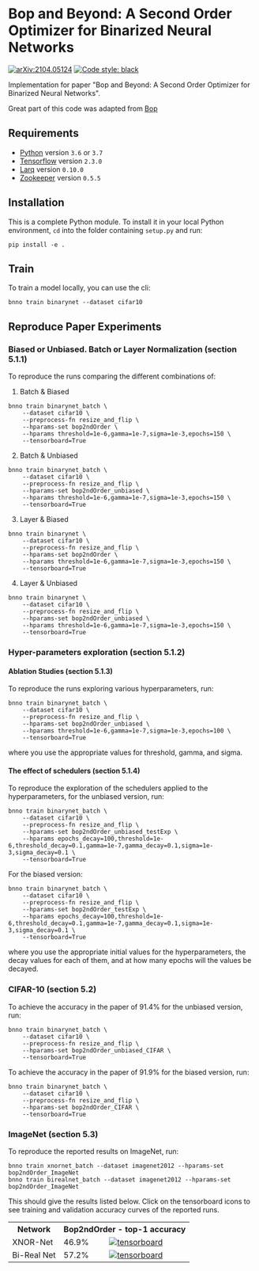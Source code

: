 # Bop and Beyond: A Second Order Optimizer for Binarized Neural Networks

[![arXiv:2104.05124](https://img.shields.io/badge/cs.LG-arXiv%3A2104.05124-b31b1b.svg)](https://arxiv.org/abs/2104.05124) [![Code style: black](https://img.shields.io/badge/code%20style-black-000000.svg)](https://github.com/ambv/black)

Implementation for paper "Bop and Beyond: A Second Order Optimizer for Binarized Neural Networks".

Great part of this code was adapted from [Bop](https://github.com/plumerai/rethinking-bnn-optimization)

## Requirements

- [Python](https://python.org) version `3.6` or `3.7`
- [Tensorflow](https://www.tensorflow.org/install) version `2.3.0`
- [Larq](https://github.com/larq/larq) version `0.10.0`
- [Zookeeper](https://github.com/plumerai/zookeeper) version `0.5.5`


## Installation

This is a complete Python module. To install it in your local Python environment, `cd` into the folder containing `setup.py` and run:

```
pip install -e .
```

## Train

To train a model locally, you can use the cli:

```
bnno train binarynet --dataset cifar10
```

## Reproduce Paper Experiments

### Biased or Unbiased. Batch or Layer Normalization (section 5.1.1)

To reproduce the runs comparing the different combinations of:

1. Batch & Biased

```
bnno train binarynet_batch \
    --dataset cifar10 \
    --preprocess-fn resize_and_flip \
    --hparams-set bop2ndOrder \
    --hparams threshold=1e-6,gamma=1e-7,sigma=1e-3,epochs=150 \
    --tensorboard=True
```

2. Batch & Unbiased

```
bnno train binarynet_batch \
    --dataset cifar10 \
    --preprocess-fn resize_and_flip \
    --hparams-set bop2ndOrder_unbiased \
    --hparams threshold=1e-6,gamma=1e-7,sigma=1e-3,epochs=150 \
    --tensorboard=True
```

3. Layer & Biased

```
bnno train binarynet \
    --dataset cifar10 \
    --preprocess-fn resize_and_flip \
    --hparams-set bop2ndOrder \
    --hparams threshold=1e-6,gamma=1e-7,sigma=1e-3,epochs=150 \
    --tensorboard=True
```

4. Layer & Unbiased

```
bnno train binarynet \
    --dataset cifar10 \
    --preprocess-fn resize_and_flip \
    --hparams-set bop2ndOrder_unbiased \
    --hparams threshold=1e-6,gamma=1e-7,sigma=1e-3,epochs=150 \
    --tensorboard=True
```


### Hyper-parameters exploration (section 5.1.2)

#### Ablation Studies (section 5.1.3)

To reproduce the runs exploring various hyperparameters, run:

```
bnno train binarynet_batch \
    --dataset cifar10 \
    --preprocess-fn resize_and_flip \
    --hparams-set bop2ndOrder_unbiased \
    --hparams threshold=1e-6,gamma=1e-7,sigma=1e-3,epochs=100 \
    --tensorboard=True
```

where you use the appropriate values for threshold, gamma, and sigma.

#### The effect of schedulers (section 5.1.4)

To reproduce the exploration of the schedulers applied to the hyperparameters, for the unbiased version, run:

```
bnno train binarynet_batch \
    --dataset cifar10 \
    --preprocess-fn resize_and_flip \
    --hparams-set bop2ndOrder_unbiased_testExp \
    --hparams epochs_decay=100,threshold=1e-6,threshold_decay=0.1,gamma=1e-7,gamma_decay=0.1,sigma=1e-3,sigma_decay=0.1 \
    --tensorboard=True
```

For the biased version:

```
bnno train binarynet_batch \
    --dataset cifar10 \
    --preprocess-fn resize_and_flip \
    --hparams-set bop2ndOrder_testExp \
    --hparams epochs_decay=100,threshold=1e-6,threshold_decay=0.1,gamma=1e-7,gamma_decay=0.1,sigma=1e-3,sigma_decay=0.1 \
    --tensorboard=True
```

where you use the appropriate initial values for the hyperparameters, the decay values for each of them, and at how many epochs will the values be decayed.


### CIFAR-10 (section 5.2)

To achieve the accuracy in the paper of 91.4% for the unbiased version, run:

```
bnno train binarynet_batch \
    --dataset cifar10 \
    --preprocess-fn resize_and_flip \
    --hparams-set bop2ndOrder_unbiased_CIFAR \
    --tensorboard=True
```

To achieve the accuracy in the paper of 91.9% for the biased version, run:

```
bnno train binarynet_batch \
    --dataset cifar10 \
    --preprocess-fn resize_and_flip \
    --hparams-set bop2ndOrder_CIFAR \
    --tensorboard=True
```

### ImageNet (section 5.3)

To reproduce the reported results on ImageNet, run:

```
bnno train xnornet_batch --dataset imagenet2012 --hparams-set bop2ndOrder_ImageNet
bnno train birealnet_batch --dataset imagenet2012 --hparams-set bop2ndOrder_ImageNet
```

This should give the results listed below. Click on the tensorboard icons to see training and validation accuracy curves of the reported runs.

<table>
  <tr>
    <th>Network</th>
    <th colspan="2">Bop2ndOrder - top-1 accuracy</th>
  </tr>
  <tr>
    <td>XNOR-Net</td>
    <td>46.9%</td>
    <td>
      <a
        href="https://tensorboard.dev/experiment/IecdQWj3SWOLsmj1NKB8AQ"
        ><img
          src="https://user-images.githubusercontent.com/29484762/68027986-af2bc800-fcab-11e9-94a3-78d8aae7688b.png"
          alt="tensorboard"
      /></a>
    </td>
  </tr>
  <tr>
    <td>Bi-Real Net</td>
    <td>57.2%</td>
    <td>
      <a
        href="https://tensorboard.dev/experiment/D66kFnckRQSZzcmbU15mWg"
        rel="nofollow"
        ><img
          src="https://user-images.githubusercontent.com/29484762/68027986-af2bc800-fcab-11e9-94a3-78d8aae7688b.png"
          alt="tensorboard"
      /></a>
    </td>
  </tr>
</table>

